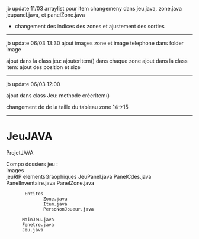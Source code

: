 jb update 11/03
arraylist pour item
changemeny dans jeu.java, zone.java jeupanel.java, et panelZone.java
+ changement des indices des zones et ajustement des sorties

---------------------------------------------------
jb update 06/03 13:30
ajout images zone et image telephone dans folder image

ajout dans la class jeu: ajouterItem() dans chaque zone
ajout dans la class item: ajout des position et size



-----------------------
jb update 06/03 12:00

ajout dans class Jeu:
methode créerItem()

changement de de la taille du tableau zone 14->15

-------------------------------------------
# JeuJAVA
ProjetJAVA
   
   
   
Compo dossiers jeu :   
    images      
    jeuRIP
           elementsGraophiques
                  JeuPanel.java
                  PanelCdes.java
                  PanelInventaire.java
                  PanelZone.java

           Entites
                  Zone.java
                  Item.java
                  PersoNonJoueur.java

          MainJeu.java 
          Fenetre.java
          Jeu.java
